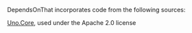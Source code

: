 DependsOnThat incorporates code from the following sources:

[Uno.Core](https://github.com/unoplatform/uno.core), used under the Apache 2.0 license